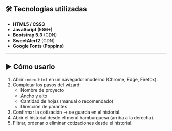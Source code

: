 
## 🛠️ Tecnologías utilizadas
- **HTML5 / CSS3**
- **JavaScript (ES6+)**
- **Bootstrap 5.3** (CDN)
- **SweetAlert2** (CDN)
- **Google Fonts (Poppins)**

---

## ▶️ Cómo usarlo
1. Abrir `index.html` en un navegador moderno (Chrome, Edge, Firefox).
2. Completar los pasos del wizard:
   - Nombre de proyecto
   - Ancho y alto
   - Cantidad de hojas (manual o recomendado)
   - Dirección de parantes
3. Confirmar la cotización → se guarda en el historial.
4. Abrir el historial desde el menú hamburguesa (arriba a la derecha).
5. Filtrar, ordenar o eliminar cotizaciones desde el historial.

